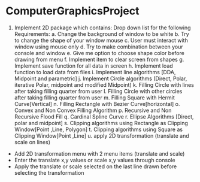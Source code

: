 # ComputerGraphicsProject
1. Implement 2D package which contains:
Drop down list for the following Requirements:
a. Change the background of window to be white
b. Try to change the shape of your window mouse
c. User must interact with window using mouse only 
d. Try to make combination between your console and window 
e. Give me option to choose shape color before drawing from menu
f. Implement item to clear screen from shapes
g. Implement save function for all data in screen 
h. Implement load function to load data from files
i. Implement line algorithms [DDA, Midpoint and parametric]
j. Implement Circle algorithms (Direct, Polar, iterative Polar, midpoint and modified Midpoint)
k. Filling Circle with lines after taking filling quarter from user
l. Filling Circle with other circles after taking filling quarter from user
m. Filling Square with Hermit Curve[Vertical]
n. Filling Rectangle with Bezier Curve[horizontal]
o. Convex and Non Convex Filling Algorithm 
p. Recursive and Non Recursive Flood Fill
q. Cardinal Spline Curve
r. Ellipse Algorithms [Direct, polar and midpoint]
s. Clipping algorithms using Rectangle as Clipping Window[Point ,Line, Polygon] 
t. Clipping algorithms using Square as Clipping Window[Point ,Line]
u. apply 2D transformation (translate and scale on lines)
- Add 2D transformation menu with 2 menu items (translate and scale)
- Enter the translate x,y values or scale x,y values through console
- Apply the translate or scale selected on the last line drawn before selecting the transformation
